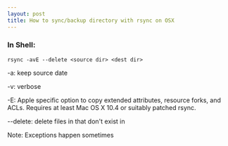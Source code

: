 ```yaml
---
layout: post
title: How to sync/backup directory with rsync on OSX
---
```

### In Shell:

	rsync -avE --delete <source dir> <dest dir>

-a: keep source date

-v: verbose

-E: Apple specific option  to  copy  extended  attributes,  resource forks,  and  ACLs.   Requires at least Mac OS X 10.4 or suitably patched rsync.

--delete: delete files in <dest dir> that don't exist in <source dir>

Note: Exceptions happen sometimes


